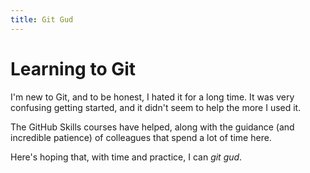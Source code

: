 ```yaml
---
title: Git Gud
---
```


# Learning to Git

I'm new to Git, and to be honest, I hated it for a long time. It was very confusing getting started, and it didn't seem to help the more I used it.

The GitHub Skills courses have helped, along with the guidance (and incredible patience) of colleagues that spend a lot of time here.

Here's hoping that, with time and practice, I can _git gud_.
